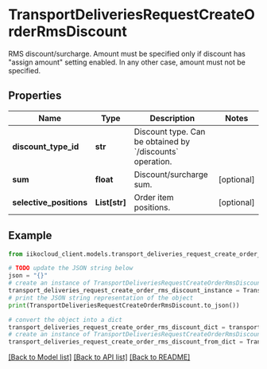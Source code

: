 # TransportDeliveriesRequestCreateOrderRmsDiscount

RMS discount/surcharge.  <remarks>  Amount must be specified only if discount has \"assign amount\" setting enabled.  In any other case, amount must not be specified.   </remarks>

## Properties

Name | Type | Description | Notes
------------ | ------------- | ------------- | -------------
**discount_type_id** | **str** | Discount type.                 Can be obtained by &#x60;/discounts&#x60; operation. | 
**sum** | **float** | Discount/surcharge sum. | [optional] 
**selective_positions** | **List[str]** | Order item positions. | [optional] 

## Example

```python
from iikocloud_client.models.transport_deliveries_request_create_order_rms_discount import TransportDeliveriesRequestCreateOrderRmsDiscount

# TODO update the JSON string below
json = "{}"
# create an instance of TransportDeliveriesRequestCreateOrderRmsDiscount from a JSON string
transport_deliveries_request_create_order_rms_discount_instance = TransportDeliveriesRequestCreateOrderRmsDiscount.from_json(json)
# print the JSON string representation of the object
print(TransportDeliveriesRequestCreateOrderRmsDiscount.to_json())

# convert the object into a dict
transport_deliveries_request_create_order_rms_discount_dict = transport_deliveries_request_create_order_rms_discount_instance.to_dict()
# create an instance of TransportDeliveriesRequestCreateOrderRmsDiscount from a dict
transport_deliveries_request_create_order_rms_discount_from_dict = TransportDeliveriesRequestCreateOrderRmsDiscount.from_dict(transport_deliveries_request_create_order_rms_discount_dict)
```
[[Back to Model list]](../README.md#documentation-for-models) [[Back to API list]](../README.md#documentation-for-api-endpoints) [[Back to README]](../README.md)


